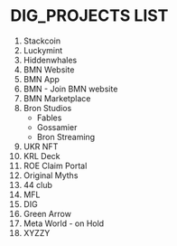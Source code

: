 # DIG_PROJECTS LIST

1. Stackcoin
2. Luckymint
3. Hiddenwhales
4. BMN Website
5. BMN App
6. BMN - Join BMN website
7. BMN Marketplace
8. Bron Studios
    - Fables
    - Gossamier
    - Bron Streaming
9. UKR NFT
10. KRL Deck
11. ROE Claim Portal
12. Original Myths
13. 44 club
14. MFL
15. DIG
16. Green Arrow
17. Meta World - on Hold
18. XYZZY
